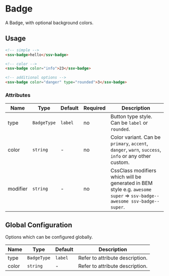 # Badge
A Badge, with optional background colors.

## Usage

```html
<!-- simple -->
<ssv-badge>hello</ssv-badge>

<!-- color -->
<ssv-badge color="info">23</ssv-badge>

<!-- additional options -->
<ssv-badge color="danger" type="rounded">3</ssv-badge>
```

### Attributes

| Name              | Type              | Default | Required | Description                                                                                                              |
|-------------------|-------------------|---------|----------|--------------------------------------------------------------------------------------------------------------------------|
| type              | `BadgeType`       | `label` | no       | Button type style. Can be `label` or `rounded`.                                                                          |
| color             | `string`          | -       | no       | Color variant. Can be `primary`, `accent`, `danger`, `warn`, `success`, `info` or any other custom.                      |
| modifier          | `string`          | -       | no       | CssClass modifiers which will be generated in BEM style e.g. `awesome super` => `ssv-badge--awesome ssv-badge--super`.   |

## Global Configuration
Options which can be configured globally.

| Name  | Type        | Default | Description                     |
|-------|-------------|---------|---------------------------------|
| type  | `BadgeType` | `label` | Refer to attribute description. |
| color | `string`    | -       | Refer to attribute description. |
